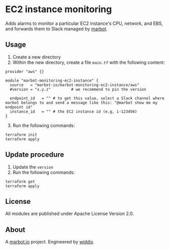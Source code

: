 # EC2 instance monitoring

Adds alarms to monitor a particular EC2 instance's CPU, network, and EBS, and forwards them to Slack managed by [marbot](https://marbot.io/).

## Usage

1. Create a new directory
2. Within the new directory, create a file `main.tf` with the following content:
```
provider "aws" {}

module "marbot-monitoring-ec2-instance" {
  source   = "marbot-io/marbot-monitoring-ec2-instance/aws"
  #version = "x.y.z"         # we recommend to pin the version

  endpoint_id   = "" # to get this value, select a Slack channel where marbot belongs to and send a message like this: "@marbot show me my endpoint id"
  instance_id   = "" # the EC2 instance id (e.g, i-123456)
}
```
3. Run the following commands:
```
terraform init
terraform apply
```

## Update procedure

1. Update the `version`
2. Run the following commands:
```
terraform get
terraform apply
```

## License
All modules are published under Apache License Version 2.0.

## About
A [marbot.io](https://marbot.io/) project. Engineered by [widdix](https://widdix.net).
